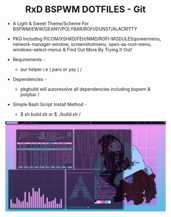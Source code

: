 <h1 align="center">RxD BSPWM DOTFILES - Git</a></h1>

* A Light & Sweet Theme/Scheme For BSPWM/EWW/GEANY/POLYBAR/ROFI/DUNST/ALACRITTY 
* PKG Including PICOM/XSHKD/FEH/NMD/ROFI-MODULES(powermenu, network-manager-window, screenshotmenu, open-as-root-menu, windows-select-menu) & Find Out More By Trying It Out! 

* Requirements -
   * aur helper i.e ( paru or yay ) /
* Dependencies -
   * pkgbuild will autoresolve all dependencies including bspwm & polybar /

* Simple Bash Script Install Method -
   * $ sh build.sh or $ ./build.sh /

<p align="center">  
    <img alt="RxD BSPWM Preview" src="/docs/img/preview.png"/>

